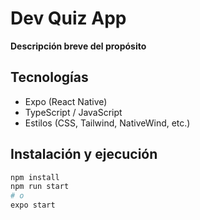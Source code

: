 # Dev Quiz App

**Descripción breve del propósito**

## Tecnologías
- Expo (React Native)
- TypeScript / JavaScript
- Estilos (CSS, Tailwind, NativeWind, etc.)

## Instalación y ejecución
```bash
npm install
npm run start
# o
expo start
